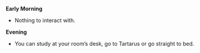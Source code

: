 **Early Morning**

- Nothing to interact with.

**Evening**

- You can study at your room’s desk, go to Tartarus or go straight to bed.
